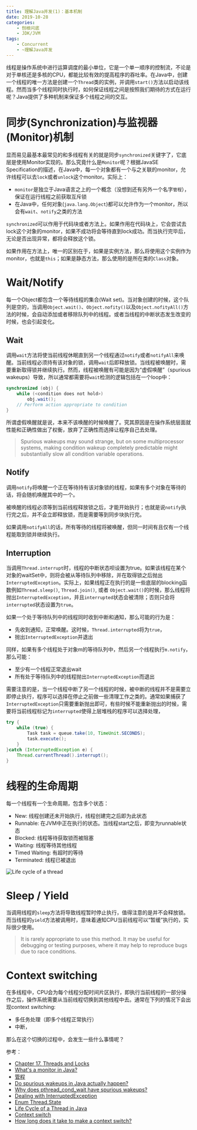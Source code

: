 ```yaml
---
title: 理解Java并发(1)：基本机制
date: 2019-10-28
categories:  
    - 刨根问底
    - JDK/JVM
tags:
    - Concurrent
    - ~理解Java并发
---
```

线程是操作系统中进行运算调度的最小单位，它是一个单一顺序的控制流，不论是对于单核还是多核的CPU，都能比较有效的提高程序的吞吐率。在Java中，创建一个线程的唯一方法是创建一个`Thread`类的实例，并调用`start()`方法以启动该线程。然而当多个线程同时执行时，如何保证线程之间是按照我们期待的方式在运行呢？Java提供了多种机制来保证多个线程之间的交互。
<!-- more -->

# 同步(Synchronization)与监视器(Monitor)机制
显而易见最基本最常见的和多线程有关的就是同步`synchronized`关键字了，它底层是使用Monitor实现的。那么究竟什么是`Monitor`呢？根据JavaSE Specification的描述，在Java中，每一个对象都有一个与之关联的monitor，允许线程可以去`lock`或者`unlock`这个monitor。实际上：

* `monitor`是独立于Java语言之上的一个概念（没想到还有另外一个名字`管程`），保证在运行线程之前获取互斥锁
* 在Java中，任何对象(`java.lang.Object`)都可以允许作为一个monitor，所以会有`wait`、`notify`之类的方法

`synchronized`可以作用于代码块或者方法上。如果作用在代码块上，它会尝试去lock这个对象的monitor，如果不成功将会等待直到lock成功。而当执行完毕后，无论是否出现异常，都将会释放这个锁。

如果作用在方法上，唯一的区别在于，如果是实例方法，那么将使用这个实例作为monitor，也就是`this`；如果是静态方法，那么使用的是所在类的`Class`对象。

# Wait/Notify
每一个Object都包含一个等待线程的集合(Wait set)。当对象创建的时候，这个队列是空的，当调用`Object.wait()`、`Object.nofity()`以及`Object.nofityAll()`方法的时候，会自动添加或者移除队列中的线程。或者当线程的中断状态发生改变的时候，也会引起变化。

## Wait 
调用`wait`方法将使当前线程休眠直到另一个线程通过`notify`或者`notifyAll`来唤醒。当前线程必须持有该对象的锁，调用`wait`后即释放锁。当线程被唤醒时，需要重新取得锁并继续执行。然而，线程被唤醒有可能是因为“虚假唤醒”（spurious wakeups）导致，所以通常都需要将`wait`检测的逻辑包括在一个loop中：

```java
synchronized (obj) {
    while (<condition does not hold>)
        obj.wait();
    // Perform action appropriate to condition
}
```
所谓虚假唤醒就是说，本来不该唤醒的时候唤醒了。究其原因是在操作系统层面就性能和正确性做出了权衡，放弃了正确性而选择让程序自己去处理。

> Spurious wakeups may sound strange, but on some multiprocessor systems, making condition wakeup completely predictable might substantially slow all condition variable operations.

## Notify
调用`notify`将唤醒一个正在等待持有该对象锁的线程，如果有多个对象在等待的话，将会随机唤醒其中的一个。

被唤醒的线程必须等到当前线程释放锁之后，才能开始执行；也就是说`notify`执行完之后，并不会立即释放锁，而是需要等到同步块执行完。

如果调用`notifyAll`的话，所有等待的线程将被唤醒，但同一时间有且仅有一个线程能取到锁并继续执行。

## Interruption
当调用`Thread.interrupt`时，线程的中断状态呗设置为true。如果该线程在某个对象的waitSet中，则将会被从等待队列中移除，并在取得锁之后抛出`InterruptedException`。实际上，如果线程正在执行的是一些底层的blocking函数例如`Thread.sleep()`, `Thread.join()`, 或者 `Object.wait()`的时候，那么线程将抛出`InterruptedException`，并且`interrupted`状态会被清除；否则只会将`interrupted`状态设置为`true`。

如果一个处于等待队列中的线程同时收到中断和通知，那么可能的行为是：

* 先收到通知，正常唤醒。这时候，`Thread.interrupted`将为`true`，
* 抛出`InterruptedException`并退出

同样，如果有多个线程处于对象m的等待队列中，然后另一个线程执行`m.notify`，那么可能：

* 至少有一个线程正常退出wait
* 所有处于等待队列中的线程抛出`InterruptedException`而退出

需要注意的是，当一个线程中断了另一个线程的时候，被中断的线程并不是需要立即停止执行，程序可以选择在停止之前做一些清理工作之类的。通常如果捕获了`InterruptedException`只需要重新抛出即可，有些时候不能重新抛出的时候，需要将当前线程标记为`interrupted`使得上层堆栈的程序可以选择处理，

```java
try {
    while (true) {
        Task task = queue.take(10, TimeUnit.SECONDS);
        task.execute();
    }
}catch (InterruptedException e) { 
    Thread.currentThread().interrupt();
}

```

# 线程的生命周期
每一个线程有一个生命周期，包含多个状态：

* New: 线程创建还未开始执行，线程创建完之后即为此状态
* Runnable: 在JVM中正在执行的状态。当线程start之后，即变为runnable状态
* Blocked: 线程等待获取锁而被阻塞
* Waiting: 线程等待其他线程
* Timed Waiting: 有超时的等待
* Terminated: 线程已被退出

![Life cycle of a thread](https://www.baeldung.com/wp-content/uploads/2018/02/Life_cycle_of_a_Thread_in_Java.jpg)

# Sleep / Yield

当调用线程的`sleep`方法将导致线程暂时停止执行，值得注意的是并不会释放锁。而当线程的`yield`方法被调用时，意味着通知CPU当前线程可以“暂缓”执行的，实际很少使用。

>It is rarely appropriate to use this method. It may be useful
	      for debugging or testing purposes, where it may help to reproduce
	      bugs due to race conditions. 

# Context switching

在多线程中，CPU会为每个线程分配时间片区执行，即执行当前线程的一部分操作之后，操作系统需要从当前线程切换到其他线程中去。通常在下列的情况下会出现context switching:

* 多任务处理（即多个线程正常执行）
* 中断， 


那么在这个切换的过程中，会发生一些什么事情呢？



参考：

* [Chapter 17. Threads and Locks](https://docs.oracle.com/javase/specs/jls/se7/html/jls-17.html)
* [What's a monitor in Java?](https://stackoverflow.com/questions/3362303/whats-a-monitor-in-java)
* [管程](https://zh.wikipedia.org/wiki/%E7%9B%A3%E8%A6%96%E5%99%A8_(%E7%A8%8B%E5%BA%8F%E5%90%8C%E6%AD%A5%E5%8C%96))
* [Do spurious wakeups in Java actually happen?](https://stackoverflow.com/questions/1050592/do-spurious-wakeups-in-java-actually-happen)
* [Why does pthread_cond_wait have spurious wakeups?](https://stackoverflow.com/questions/8594591/why-does-pthread-cond-wait-have-spurious-wakeups)
* [Dealing with InterruptedException](https://www.ibm.com/developerworks/java/library/j-jtp05236/index.html)
* [Enum Thread.State](https://docs.oracle.com/javase/7/docs/api/java/lang/Thread.State.html)
* [Life Cycle of a Thread in Java](https://www.baeldung.com/java-thread-lifecycle)
* [Context switch](https://en.wikipedia.org/wiki/Context_switch)
* [How long does it take to make a context switch?](https://blog.tsunanet.net/2010/11/how-long-does-it-take-to-make-context.html)